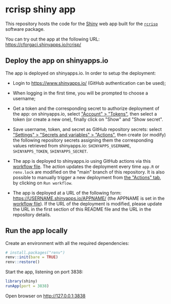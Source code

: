 # rcrisp shiny app

This repository hosts the code for the [Shiny](https://shiny.posit.co/) web app built for the [`rcrisp`](https://github.com/CityRiverSpaces/rcrisp) software package.

You can try out the app at the following URL: https://cforgaci.shinyapps.io/rcrisp/

## Deploy the app on shinyapps.io

The app is deployed on shinyapps.io. In order to setup the deployment:

* Login to https://www.shinyapps.io/ (GitHub authentication can be used);

* When logging in the first time, you will be prompted to choose a username;

* Get a token and the corresponding secret to authorize deployment of the app: on shinyapps.io, select ["Account" > "Tokens"](https://www.shinyapps.io/admin/#/tokens), then select a token (or create a new one), finally click on "Show" and "Show secret".

* Save username, token, and secret as GitHub repository secrets: select ["Settings" > "Secrets and variables" > "Actions"](https://github.com/CityRiverSpaces/rcrisp-app/settings/secrets/actions), then create (or modify) the following repository secrets assigning them the corresponding values retrieved from shinyapps.io: `SHINYAPPS_USERNAME`, `SHINYAPPS_TOKEN`, `SHINYAPPS_SECRET`.

* The app is deployed to shinyapps.io using GitHub actions via this [workflow file](.github/workflows/deploy.yml). The action updates the deployment every time `app.R` or `renv.lock` are modified on the "main" branch of this repository. It is also possible to manually trigger a new deployment from [the "Actions" tab](https://github.com/CityRiverSpaces/rcrisp-app/actions/workflows/deploy.yml), by clicking on `Run workflow`.

* The app is deployed at a URL of the following form: https://USERNAME.shinyapps.io/APPNAME/ (the APPNAME is set in the [workflow file](.github/workflows/deploy.yml)). If the URL of the deployment is modified, please update the URL in the first section of this README file and the URL in the repository details.

## Run the app locally

Create an environment with all the required dependencies:

```r
# install.packages("renv")
renv::init(bare = TRUE)
renv::restore()
```

Start the app, listening on port 3838:

```r
library(shiny)
runApp(port = 3838)
```

Open browser on <http://127.0.0.1:3838>

